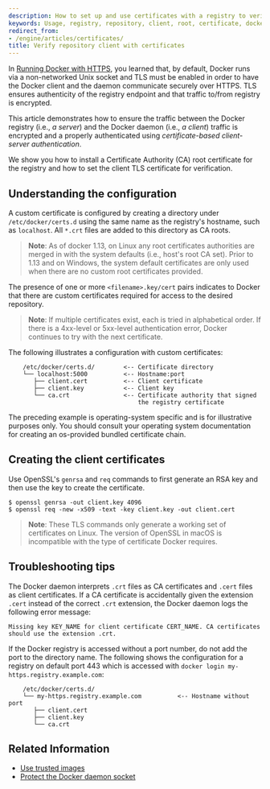 ```yaml
---
description: How to set up and use certificates with a registry to verify access
keywords: Usage, registry, repository, client, root, certificate, docker, apache, ssl, tls, documentation, examples, articles, tutorials
redirect_from:
- /engine/articles/certificates/
title: Verify repository client with certificates
---
```


In [Running Docker with HTTPS](https.md), you learned that, by default,
Docker runs via a non-networked Unix socket and TLS must be enabled in order
to have the Docker client and the daemon communicate securely over HTTPS.  TLS ensures authenticity of the registry endpoint and that traffic to/from registry is encrypted.

This article demonstrates how to ensure the traffic between the Docker registry (i.e., *a server*) and the Docker daemon (i.e., *a client*) traffic is encrypted and a properly authenticated using *certificate-based client-server authentication*.

We show you how to install a Certificate Authority (CA) root certificate
for the registry and how to set the client TLS certificate for verification.

## Understanding the configuration

A custom certificate is configured by creating a directory under
`/etc/docker/certs.d` using the same name as the registry's hostname, such as
`localhost`. All `*.crt` files are added to this directory as CA roots.

> **Note**:
> As of docker 1.13, on Linux any root certificates authorities are merged
> in with the system defaults (i.e., host's root CA set). Prior to 1.13 and on
> Windows, the system default certificates are only used when there are no
> custom root certificates provided.

The presence of one or more `<filename>.key/cert` pairs indicates to Docker
that there are custom certificates required for access to the desired
repository.

> **Note**:
> If multiple certificates exist, each is tried in alphabetical
> order. If there is a 4xx-level or 5xx-level authentication error, Docker
> continues to try with the next certificate.

The following illustrates a configuration with custom certificates:

```
    /etc/docker/certs.d/        <-- Certificate directory
    └── localhost:5000          <-- Hostname:port
       ├── client.cert          <-- Client certificate
       ├── client.key           <-- Client key
       └── ca.crt               <-- Certificate authority that signed
                                    the registry certificate
```

The preceding example is operating-system specific and is for illustrative
purposes only. You should consult your operating system documentation for
creating an os-provided bundled certificate chain.


## Creating the client certificates

Use OpenSSL's `genrsa` and `req` commands to first generate an RSA
key and then use the key to create the certificate.   

    $ openssl genrsa -out client.key 4096
    $ openssl req -new -x509 -text -key client.key -out client.cert

> **Note**:
> These TLS commands only generate a working set of certificates on Linux.
> The version of OpenSSL in macOS is incompatible with the type of
> certificate Docker requires.

## Troubleshooting tips

The Docker daemon interprets `.crt` files as CA certificates and `.cert` files
as client certificates. If a CA certificate is accidentally given the extension
`.cert` instead of the correct `.crt` extension, the Docker daemon logs the
following error message:

```
Missing key KEY_NAME for client certificate CERT_NAME. CA certificates should use the extension .crt.
```

If the Docker registry is accessed without a port number, do not add the port to the directory name.  The following shows the configuration for a registry on default port 443 which is accessed with `docker login my-https.registry.example.com`:

```
    /etc/docker/certs.d/
    └── my-https.registry.example.com          <-- Hostname without port
       ├── client.cert
       ├── client.key
       └── ca.crt
```

## Related Information

* [Use trusted images](index.md)
* [Protect the Docker daemon socket](https.md)
